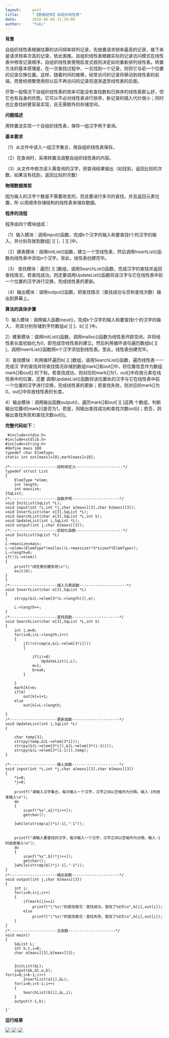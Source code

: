 ```yaml
---
layout:     post
title:      "【数据结构】自组织线性表"
date:       2016-06-08 11:39:00
author:     "Yuki"
---
```


**背景**

自组织线性表根据估算的访问频率排列记录，先放置请求频率最高的记录，接下来是请求频率次高的记录，依此类推。自组织线性表根据实际的记录访问模式在线性表中修改记录顺序。自组织线性表使用启发式规则决定如何重新排列线性表。转置方法的基本原理是，在一次查找过程中，一旦找到一个记录，则将它与前一个位置的记录交换位置。这样，随着时间的推移，经常访问的记录将移动到线性表的前端，而曾经频繁使用但以后不再访问的记录将逐渐退至线性表的后面。

尽管一般情况下自组织线性表的效率可能没有查找数和已排序的线性表那么好，但它也有自身的优势。它可以不必对线性表进行排序，新记录的插入代价很小；同时也比查找树更容易实现，且无需额外的存储空间。

**问题描述**
 
用转置法实现一个自组织线性表，保存一组汉字用于查询。

**基本要求**

（1）从文件中读入一组汉字集合，用自组织线性表保存。

（2）在查询时，采用转置法调整自组织线性表的内容。

（3）从文件中依次读入需查询的汉字，把查询结果输出（如找到，返回比较的次数，如果没有找到，返回比较的次数）

**物理数据类型**

因为输入的汉字个数是不需要改变的，而且要进行多次的查找，并且返回元素位置，所	以用顺序存储结构的线性表来储存数据。

**程序的流程**

程序由四个模块组成：

（1）输入模块：调用input()函数，完成k个汉字的输入和要查找t个的汉字的输入，并分别存放到数组\[ \]\[ \]，\[ \]\[ \]中。

（2）建表模块：调用InitList()函数，建立一个空线性表，然后调用InsertList()函数向线性表中添加n个汉字。至此，线性表创建完毕。

（3） 查找模块：遍历\[ \]\[ \]数组，调用SearchList()函数，完成汉字的查找并返回查找情况，若查找成功，则还要调用UpdateList()函数将该汉字与它在线性表中前一个位置的汉字进行交换，完成线性表的更新。

（4）输出模块：调用output()函数，把查找情况（查找成功与否和查找次数）输出到屏幕上。

**算法的具体步骤**

1）输入模块：调用输入函数input()，完成k个汉字的输入和要查找t个的汉字的输入，	将其分别存储到字符数组a\[ \]\[ \]、b\[ \]\[ \]中。

2）建表模块：调用InitList()函数，调用malloc()函数为线性表开辟空间，并将线性表长度初始化为0，即完成空线性表的建立。然后利用循环语句遍历数组b\[ \]\[ \]，调用InsertList()函数把n个汉字添加到线性表。至此，线性表创建完毕。

3）查找模块：利用循环遍历b\[ \]\[ \]数组，调用SearchList()函数，遍历线性表一一完成汉	字的查找并将查找情况存储到数组mark[]和out[]中，将位置信息作为数组mark[]和out[]	的下标。若查找成功，则对应的mark[]为1，out[]中存放元素在线性表中的位置，还要	调用UpdateList()函数将该位置处的汉字与它在线性表中前一个位置的汉字进行交换，完成线性表的更新；若查找失败，则对应的mark[]为0，out[]中存放线性表的长度。

4）输出模块：调用输出函数output()，遍历mark[]和out\[ \]\[ \]这两	个数组，判断输出位置i的mark[i]是否为1，若是，则输出查找成功和查找次数out[i]；若否，则输出查找失败和查找次数out[i]。

**完整代码如下：**

    `#include<stdio.h>
    #include<stdlib.h>
    #include<string.h>
    #define maxs 100
    typedef char ElemType;
    static int out[maxs]={0},mark[maxs]={0};
    
    /*---------------------结构体定义---------------------*/
    typedef struct List
    {
    	ElemType *elem;
    	int length;
    	int maxsize;
    }SqList;
    /*---------------------函数声明---------------------*/
    void InitList(SqList *L);
    void input(int *i,int *j,char a[maxs][3],char b[maxs][3]);
    void InsertList(char e[3],SqList *L);
    void SearchList(char e[3],SqList *L,int k);
    void UpdateList(int i,SqList *L);
    void output(int j,char b[maxs][3]);
    /*---------------------初始化函数---------------------*/
    void InitList(SqList *L)
    {
	L->maxsize=maxs;
	L->elem=(ElemType*)malloc((L->maxsize)*3*sizeof(ElemType));
	L->length=0;
	if(!(L->elem))
	{
		printf("线性表创建失败\n");
		exit(0);
	}
    }
    /*---------------------插入元素函数---------------------*/
    void InsertList(char e[3],SqList *L)
    {
    	strcpy(&(L->elem[3*(L->length)]),e);
    	
    	L->length++;
    }
    /*---------------------查找函数---------------------*/
    void SearchList(char e[3],SqList *L,int k)
    {
    	int i,m=0;
    	for(i=0;i<L->length;i++)
    	{
    		if(!strcmp(e,&(L->elem[3*i])))
    		{
    
    			if(i!=0)
    				UpdateList(i,L);
    			m=1;
    			break;
    		}
    		
    	}
    	mark[k]=m;
    	if(m)
    		out[k]=i+1;
    	else
    		out[k]=L->length;
    
    }
    /*---------------------更新函数---------------------*/
    void UpdateList(int i,SqList *L)
    {
    	
    	char temp[3];
    	strcpy(temp,&(L->elem[3*i]));
    	strcpy(&(L->elem[3*i]),&(L->elem[3*(i-1)]));
    	strcpy(&(L->elem[3*(i-1)]),temp);
    }
    
    /*---------------------输入函数---------------------*/
    void input(int *i,int *j,char a[maxs][3],char b[maxs][3])
    {
    	*i=0;
    	*j=0;
    
    	printf("请输入汉字集合，每次输入一个汉字，汉字之间以空格作为分隔，输入-1时结束输入\n");
    	do
    	{
    		scanf("%s",a[(*i)++]);
    		getchar();
    
    	}while(strcmp(a[(*i)-1],"-1"));
    	
    	
    	printf("请输入要查找的汉字，每次输入一个汉字，汉字之间以空格作为分隔，输入-1时结束输入\n");
    	do
    	{
    		scanf("%s",b[(*j)++]);
    		getchar();
    	}while(strcmp(b[(*j)-1],"-1"));
    }
    /*---------------------输出函数---------------------*/
    void output(int j,char b[maxs][3])
    {
    	int i;
    	for(i=0;i<j;i++)
    	{
    		if(mark[i]==1)
    			printf("\"%s\"的查找情况：查找成功，查找了%d次\n",b[i],out[i]);
    		else
    			printf("\"%s\"的查找情况：查找失败，查找了%d次\n",b[i],out[i]);
    	}
    }
    /*---------------------主函数---------------------*/
    void main()
    {	
    	SqList L;
    	int k,t,i=0;
    	char a[maxs][3],b[maxs][3];
    
    
    	InitList(&L);
    	input(&k,&t,a,b);
    for(i=0;i<k-1;i++)
    		InsertList(a[i],&L);
    	for(i=0;i<t-1;i++)
    	{
    		SearchList(b[i],&L,i);
    	}
    	output(t-1,b);
    	
    }`

**运行结果**

<img src="../../../../../img/blogs/auto list/01.png">

<img src="../../../../../img/blogs/auto list/02.png">

<img src="../../../../../img/blogs/auto list/03.png">